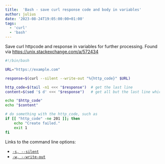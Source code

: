 ```yaml
---
title:  'Bash - save curl response code and body in variables'
author: julius
date: '2023-08-24T19:05:00:00+01:00'
tags:
  - 'curl'
  - 'bash'
---
```


Save curl httpcode and response in variables for further processing.
Found via https://unix.stackexchange.com/a/572434

```bash
#!/bin/bash

URL="https://example.com"

response=$(curl --silent --write-out "%{http_code}" $URL)

http_code=$(tail -n1 <<< "$response")  # get the last line
content=$(sed '$ d' <<< "$response")   # get all but the last line which contains the status code

echo "$http_code"
echo "$content"

# do something with the http_code, such as
if [[ "http_code" -ne 201 ]]; then
    echo "Create failed."
    exit 1
fi
```

Links to the command line options:

- [`-s, --silent`](https://curl.se/docs/manpage.html#-s)
- [`-w, --write-out`](https://curl.se/docs/manpage.html#-w)
